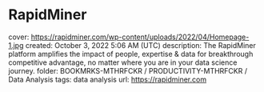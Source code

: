 # RapidMiner

cover: https://rapidminer.com/wp-content/uploads/2022/04/Homepage-1.jpg
created: October 3, 2022 5:06 AM (UTC)
description: The RapidMiner platform amplifies the impact of people, expertise & data for breakthrough competitive advantage, no matter where you are in your data science journey.
folder: BOOKMRKS-MTHRFCKR / PRODUCTIVITY-MTHRFCKR / Data Analysis
tags: data analysis
url: https://rapidminer.com